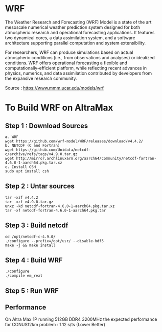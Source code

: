 # WRF

The Weather Research and Forecasting (WRF) Model is a state of the art mesoscale numerical weather prediction system designed for both atmospheric research and operational forecasting applications. It features two dynamical cores, a data assimilation system, and a software architecture supporting parallel computation and system extensibility.

For researchers, WRF can produce simulations based on actual atmospheric conditions (i.e., from observations and analyses) or idealized conditions. WRF offers operational forecasting a flexible and computationally-efficient platform, while reflecting recent advances in physics, numerics, and data assimilation contributed by developers from the expansive research community.

Source : https://www.mmm.ucar.edu/models/wrf

# To Build WRF on AltraMax

## Step 1 : Download Sources
```
a. WRF
wget https://github.com/wrf-model/WRF/releases/download/v4.4.2/
b. NETCDF (C and Fortran)
wget https://github.com/Unidata/netcdf-c/archive/refs/tags/v4.9.0.tar.gz
wget http://mirror.archlinuxarm.org/aarch64/community/netcdf-fortran-4.6.0-1-aarch64.pkg.tar.xz
c. Install CSH
sudo apt install csh
```

## Step 2 : Untar sources
```
tar -xzf v4.4.2 
tar -xzf v4.9.0.tar.gz
unxz -kd netcdf-fortran-4.6.0-1-aarch64.pkg.tar.xz 
tar -xf netcdf-fortran-4.6.0-1-aarch64.pkg.tar
```

## Step 3 : Build netcdf
```
cd /opt/netcdf-c-4.9.0/
./configure --prefix=/opt/usr/ --disable-hdf5
make -j && make install
```

## Step 4 : Build WRF
```
./configure
./compile em_real
```

## Step 5 : Run WRF

## Performance
On Altra Max 1P running 512GB DDR4 3200MHz the expected performance for CONUS12km problem : 1.12 s/ts (Lower Better)
